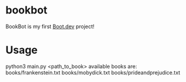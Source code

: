 # bookbot
BookBot is my first [Boot.dev](https://www.boot.dev) project!

# Usage
 python3 main.py <path_to_book>
 available books are:
 books/frankenstein.txt
 books/mobydick.txt
 books/prideandprejudice.txt

